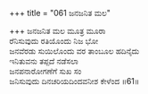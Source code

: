 +++
title = "061 ಜನಜನಿತ ಮಲ"

+++
ಜನಜನಿತ ಮಲ ಮೂತ್ರ ಮೂರಾ   
ರೆನಿಸುವುದು ರತಿಯೊಂದು ನಿಜ ಭೋ   
ಜನವೆರಡು ಸುಯಿಲೊಂದು ವರ ತಾಂಬೂಲ ಹದಿನೈದು   
ಇನಿತುವನು ತಪ್ಪದೆ ನಡೆಸಲಾ   
ಜನಪನಾರೋಗಣೆಗೆ ಸುಖ ಸಂ  
ಜನಿಸುವುದು ದಿನಚರಿಯದಿಂದವನೀಶ ಕೇಳೆಂದ    ॥61॥